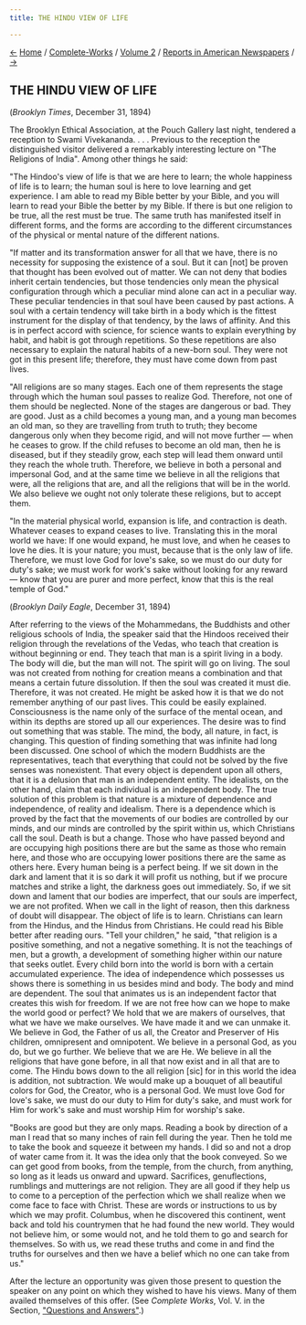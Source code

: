 ```yaml
---
title: THE HINDU VIEW OF LIFE

---
```

<div>

[←](all_religions_are_good.htm) [Home](../../../index.htm) /
[Complete-Works](../../complete_works.htm) / [Volume
2](../volume_2_contents.htm) / [Reports in American
Newspapers](reports_in_american_newspapers_contents.htm)
/ [→](ideals_of_womanhood.htm)

  

## THE HINDU VIEW OF LIFE

(*Brooklyn Times*, December 31, 1894)

The Brooklyn Ethical Association, at the Pouch Gallery last night,
tendered a reception to Swami Vivekananda. . . . Previous to the
reception the distinguished visitor delivered a remarkably interesting
lecture on "The Religions of India". Among other things he said:

"The Hindoo's view of life is that we are here to learn; the whole
happiness of life is to learn; the human soul is here to love learning
and get experience. I am able to read my Bible better by your Bible, and
you will learn to read your Bible the better by my Bible. If there is
but one religion to be true, all the rest must be true. The same truth
has manifested itself in different forms, and the forms are according to
the different circumstances of the physical or mental nature of the
different nations.

"If matter and its transformation answer for all that we have, there is
no necessity for supposing the existence of a soul. But it can \[not\]
be proven that thought has been evolved out of matter. We can not deny
that bodies inherit certain tendencies, but those tendencies only mean
the physical configuration through which a peculiar mind alone can act
in a peculiar way. These peculiar tendencies in that soul have been
caused by past actions. A soul with a certain tendency will take birth
in a body which is the fittest instrument for the display of that
tendency, by the laws of affinity. And this is in perfect accord with
science, for science wants to explain everything by habit, and habit is
got through repetitions. So these repetitions are also necessary to
explain the natural habits of a new-born soul. They were not got in this
present life; therefore, they must have come down from past lives.

"All religions are so many stages. Each one of them represents the stage
through which the human soul passes to realize God. Therefore, not one
of them should be neglected. None of the stages are dangerous or bad.
They are good. Just as a child becomes a young man, and a young man
becomes an old man, so they are travelling from truth to truth; they
become dangerous only when they become rigid, and will not move further
— when he ceases to grow. If the child refuses to become an old man,
then he is diseased, but if they steadily grow, each step will lead them
onward until they reach the whole truth. Therefore, we believe in both a
personal and impersonal God, and at the same time we believe in all the
religions that were, all the religions that are, and all the religions
that will be in the world. We also believe we ought not only tolerate
these religions, but to accept them.

"In the material physical world, expansion is life, and contraction is
death. Whatever ceases to expand ceases to live. Translating this in the
moral world we have: If one would expand, he must love, and when he
ceases to love he dies. It is your nature; you must, because that is the
only law of life. Therefore, we must love God for love's sake, so we
must do our duty for duty's sake; we must work for work's sake without
looking for any reward — know that you are purer and more perfect, know
that this is the real temple of God."

(*Brooklyn Daily Eagle*, December 31, 1894)

After referring to the views of the Mohammedans, the Buddhists and other
religious schools of India, the speaker said that the Hindoos received
their religion through the revelations of the Vedas, who teach that
creation is without beginning or end. They teach that man is a spirit
living in a body. The body will die, but the man will not. The spirit
will go on living. The soul was not created from nothing for creation
means a combination and that means a certain future dissolution. If then
the soul was created it must die. Therefore, it was not created. He
might be asked how it is that we do not remember anything of our past
lives. This could be easily explained. Consciousness is the name only of
the surface of the mental ocean, and within its depths are stored up all
our experiences. The desire was to find out something that was stable.
The mind, the body, all nature, in fact, is changing. This question of
finding something that was infinite had long been discussed. One school
of which the modern Buddhists are the representatives, teach that
everything that could not be solved by the five senses was nonexistent.
That every object is dependent upon all others, that it is a delusion
that man is an independent entity. The idealists, on the other hand,
claim that each individual is an independent body. The true solution of
this problem is that nature is a mixture of dependence and independence,
of reality and idealism. There is a dependence which is proved by the
fact that the movements of our bodies are controlled by our minds, and
our minds are controlled by the spirit within us, which Christians call
the soul. Death is but a change. Those who have passed beyond and are
occupying high positions there are but the same as those who remain
here, and those who are occupying lower positions there are the same as
others here. Every human being is a perfect being. If we sit down in the
dark and lament that it is so dark it will profit us nothing, but if we
procure matches and strike a light, the darkness goes out immediately.
So, if we sit down and lament that our bodies are imperfect, that our
souls are imperfect, we are not profited. When we call in the light of
reason, then this darkness of doubt will disappear. The object of life
is to learn. Christians can learn from the Hindus, and the Hindus from
Christians. He could read his Bible better after reading ours. "Tell
your children," he said, "that religion is a positive something, and not
a negative something. It is not the teachings of men, but a growth, a
development of something higher within our nature that seeks outlet.
Every child born into the world is born with a certain accumulated
experience. The idea of independence which possesses us shows there is
something in us besides mind and body. The body and mind are dependent.
The soul that animates us is an independent factor that creates this
wish for freedom. If we are not free how can we hope to make the world
good or perfect? We hold that we are makers of ourselves, that what we
have we make ourselves. We have made it and we can unmake it. We believe
in God, the Father of us all, the Creator and Preserver of His children,
omnipresent and omnipotent. We believe in a personal God, as you do, but
we go further. We believe that we are He. We believe in all the
religions that have gone before, in all that now exist and in all that
are to come. The Hindu bows down to the all religion \[sic\] for in this
world the idea is addition, not subtraction. We would make up a bouquet
of all beautiful colors for God, the Creator, who is a personal God. We
must love God for love's sake, we must do our duty to Him for duty's
sake, and must work for Him for work's sake and must worship Him for
worship's sake.

"Books are good but they are only maps. Reading a book by direction of a
man I read that so many inches of rain fell during the year. Then he
told me to take the book and squeeze it between my hands. I did so and
not a drop of water came from it. It was the idea only that the book
conveyed. So we can get good from books, from the temple, from the
church, from anything, so long as it leads us onward and upward.
Sacrifices, genuflections, rumblings and mutterings are not religion.
They are all good if they help us to come to a perception of the
perfection which we shall realize when we come face to face with Christ.
These are words or instructions to us by which we may profit. Columbus,
when he discovered this continent, went back and told his countrymen
that he had found the new world. They would not believe him, or some
would not, and he told them to go and search for themselves. So with us,
we read these truths and come in and find the truths for ourselves and
then we have a belief which no one can take from us."

After the lecture an opportunity was given those present to question the
speaker on any point on which they wished to have his views. Many of
them availed themselves of this offer. (See *Complete Works*, Vol. V. in
the Section, ["Questions and
Answers"](../../volume_5/questions_and_answers/brooklyn_ethical_society.htm).)

</div>
